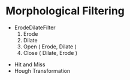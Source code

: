 Morphological Filtering
=======================
+ ErodeDilateFilter
  1. Erode
  1. Dilate
  1. Open  ( Erode,  Dilate )
  1. Close ( Dilate, Erode  )
* Hit and Miss
* Hough Transformation
